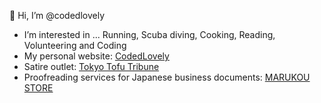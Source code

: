 👋 Hi, I’m @codedlovely

- I’m interested in ... Running, Scuba diving, Cooking, Reading, Volunteering and Coding
- My personal website: [CodedLovely](https://codedlovely.net)
- Satire outlet: [Tokyo Tofu Tribune](https://tokyotofutribune.com)
- Proofreading services for Japanese business documents: [MARUKOU STORE](https://www.marukouonline.com)
